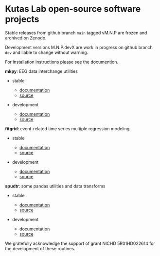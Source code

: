 Kutas Lab open-source software projects
=======================================

Stable releases from github branch `main` tagged vM.N.P are frozen and archived on Zenodo.

Development versions M.N.P.devX are work in progress on github branch `dev` and liable to change without warning.

For installation instructions please see the documention.

**mkpy**: EEG data interchange utilities

* stable
  * [documentation](https://kutaslab.github.io/mkpy)
  * [source](https://github.com/kutaslab/mkpy/tree/main)

* development
  * [documentation](https://kutaslab.github.io/mkpy-dev-docs)
  * [source](https://github.com/kutaslab/mkpy/tree/dev)

**fitgrid**: event-related time series multiple regression modeling

* stable
  * [documentation](https://kutaslab.github.io/fitgrid)
  * [source](https://github.com/kutaslab/fitgrid/tree/main)

* development
  * [documentation](https://kutaslab.github.io/fitgrid-dev-docs)
  * [source](https://github.com/kutaslab/fitgrid/tree/dev)
     
**spudtr**: some pandas utilities and data transforms

* stable
  * [documentation](https://kutaslab.github.io/spudtr)
  * [source](https://github.com/kutaslab/spudtr/tree/main)

* development
  * [documentation](https://kutaslab.github.io/spudtr-dev-docs)
  * [source](https://github.com/kutaslab/spudtr/tree/main)

We gratefully acknowledge the support of grant NICHD 5R01HD022614 for the
development of these routines.
